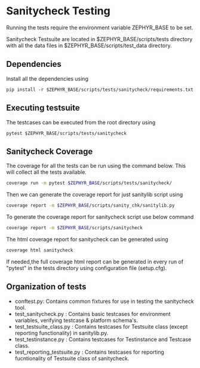 # Sanitycheck Testing

Running the tests require the environment variable ZEPHYR_BASE to be set.

Sanitycheck Testsuite are located in $ZEPHYR_BASE/scripts/tests directory with all the data files in $ZEPHYR_BASE/scripts/test_data directory.

## Dependencies

Install all the dependencies using

```
pip install -r $ZEPHYR_BASE/scripts/tests/sanitycheck/requirements.txt
```

## Executing testsuite

The testcases can be executed from the root directory using

```
pytest $ZEPHYR_BASE/scripts/tests/sanitycheck
```

## Sanitycheck Coverage

The coverage for all the tests can be run using the command below. This will collect all the tests available.

```bash
coverage run -m pytest $ZEPHYR_BASE/scripts/tests/sanitycheck/
```

Then we can generate the coverage report for just sanitylib script using

```bash
coverage report -m $ZEPHYR_BASE/scripts/sanity_chk/sanitylib.py
```

To generate the coverage report for sanitycheck script use below command

```bash
coverage report -m $ZEPHYR_BASE/scripts/sanitycheck
```

The html coverage report for sanitycheck can be generated using

```bash
coverage html sanitycheck
```

If needed,the full coverage html report can be generated in every run of "pytest" in the tests directory using configuration file (setup.cfg).

## Organization of tests

- conftest.py: Contains common fixtures for use in testing the sanitycheck tool.
- test_sanitycheck.py : Contains basic testcases for environment variables, verifying testcase & platform schema's.
- test_testsuite_class.py : Contains testcases for Testsuite class (except reporting functionality) in sanitylib.py.
- test_testinstance.py : Contains testcases for Testinstance and Testcase class.
- test_reporting_testsuite.py : Contains testcases for reporting fucntionality of Testsuite class of sanitycheck.
